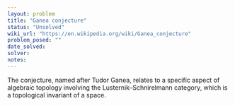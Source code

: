 ```yaml
---
layout: problem
title: "Ganea conjecture"
status: "Unsolved"
wiki_url: "https://en.wikipedia.org/wiki/Ganea_conjecture"
problem_posed: ""
date_solved:
solver:
notes:
---
```

The conjecture, named after Tudor Ganea, relates to a specific aspect of algebraic topology involving the Lusternik–Schnirelmann category, which is a topological invariant of a space.